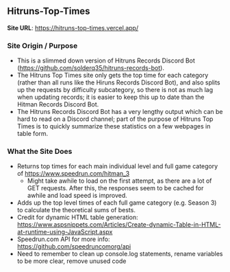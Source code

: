 ## Hitruns-Top-Times

**Site URL**: https://hitruns-top-times.vercel.app/

### Site Origin / Purpose
- This is a slimmed down version of Hitruns Records Discord Bot (https://github.com/solderq35/hitruns-records-bot). 
- The Hitruns Top Times site only gets the top time for each category (rather than all runs like the Hiruns Records Discord Bot), and also splits up the requests by difficulty subcategory, so there is not as much lag when updating records; it is easier to keep this up to date than the Hitman Records Discord Bot.
- The Hitruns Records Discord Bot has a very lengthy output which can be hard to read on a Discord channel; part of the purpose of Hitruns Top Times is to quickly summarize these statistics on a few webpages in table form.

### What the Site Does
- Returns top times for each main individual level and full game category of https://www.speedrun.com/hitman_3
  - Might take awhile to load on the first attempt, as there are a lot of GET requests. After this, the responses seem to be cached for awhile and load speed is improved.
- Adds up the top level times of each full game category (e.g. Season 3) to calculate the theoretical sums of bests.
- Credit for dynamic HTML table generation: https://www.aspsnippets.com/Articles/Create-dynamic-Table-in-HTML-at-runtime-using-JavaScript.aspx
- Speedrun.com API for more info: https://github.com/speedruncomorg/api
- Need to remember to clean up console.log statements, rename variables to be more clear, remove unused code

